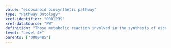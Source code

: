 ```yaml
---
value: "eicosanoid biosynthetic pathway"
type: "Pathway Ontology"
xref-identifier: "0001239"
xref-dataSource: "PW"
definition: "Those metabolic reaction involved in the synthesis of eicosanoids, molecules that play important roles in the immune and vascular systems. They are derived from either omega-3 or omega-6 fatty acids, with the route provided by the conversion of arachidonic acid, better known."
level: "Level 4+"
parents: ['0000485']
---
```

